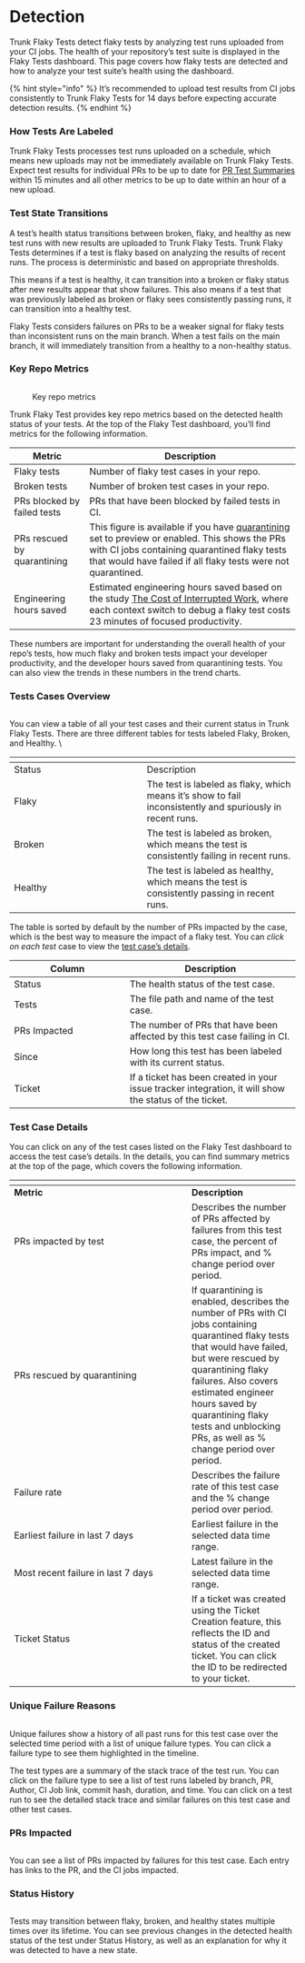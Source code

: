 # Detection

Trunk Flaky Tests detect flaky tests by analyzing test runs uploaded from your CI jobs. The health of your repository’s test suite is displayed in the Flaky Tests dashboard. This page covers how flaky tests are detected and how to analyze your test suite’s health using the dashboard.

{% hint style="info" %}
It’s recommended to upload test results from CI jobs consistently to Trunk Flaky Tests for 14 days before expecting accurate detection results.
{% endhint %}

### How Tests Are Labeled

Trunk Flaky Tests processes test runs uploaded on a schedule, which means new uploads may not be immediately available on Trunk Flaky Tests. Expect test results for individual PRs to be up to date for [PR Test Summaries](github-pull-request-comments.md) within 15 minutes and all other metrics to be up to date within an hour of a new upload.

### Test State Transitions

A test’s health status transitions between broken, flaky, and healthy as new test runs with new results are uploaded to Trunk Flaky Tests. Trunk Flaky Tests determines if a test is flaky based on analyzing the results of recent runs. The process is deterministic and based on appropriate thresholds.

This means if a test is healthy, it can transition into a broken or flaky status after new results appear that show failures. This also means if a test that was previously labeled as broken or flaky sees consistently passing runs, it can transition into a healthy test.&#x20;

Flaky Tests considers failures on PRs to be a weaker signal for flaky tests than inconsistent runs on the main branch. When a test fails on the main branch, it will immediately transition from a healthy to a non-healthy status.

### Key Repo Metrics

<figure><picture><source srcset="../.gitbook/assets/key-metrics-dark.png" media="(prefers-color-scheme: dark)"><img src="../.gitbook/assets/key-metrics-light.png" alt=""></picture><figcaption><p>Key repo metrics</p></figcaption></figure>

Trunk Flaky Test provides key repo metrics based on the detected health status of your tests. At the top of the Flaky Test dashboard, you’ll find metrics for the following information.

| Metric                      | Description                                                                                                                                                                                                                        |
| --------------------------- | ---------------------------------------------------------------------------------------------------------------------------------------------------------------------------------------------------------------------------------- |
| Flaky tests                 | Number of flaky test cases in your repo.                                                                                                                                                                                           |
| Broken tests                | Number of broken test cases in your repo.                                                                                                                                                                                          |
| PRs blocked by failed tests | PRs that have been blocked by failed tests in CI.                                                                                                                                                                                  |
| PRs rescued by quarantining | This figure is available if you have [quarantining](quarantining.md) set to preview or enabled. This shows the PRs with CI jobs containing quarantined flaky tests that would have failed if all flaky tests were not quarantined. |
| Engineering hours saved     | Estimated engineering hours saved based on the study [The Cost of Interrupted Work](https://ics.uci.edu/\~gmark/chi08-mark.pdf), where each context switch to debug a flaky test costs 23 minutes of focused productivity.         |

These numbers are important for understanding the overall health of your repo’s tests, how much flaky and broken tests impact your developer productivity, and the developer hours saved from quarantining tests. You can also view the trends in these numbers in the trend charts.

### Tests Cases Overview

<figure><picture><source srcset="../.gitbook/assets/dashboard-test-list-dark.png" media="(prefers-color-scheme: dark)"><img src="../.gitbook/assets/dashboard-test-list-light.png" alt=""></picture><figcaption></figcaption></figure>

You can view a table of all your test cases and their current status in Trunk Flaky Tests. There are three different tables for tests labeled Flaky, Broken, and Healthy. \


<table data-header-hidden><thead><tr><th width="218"></th><th></th></tr></thead><tbody><tr><td>Status</td><td>Description</td></tr><tr><td>Flaky</td><td>The test is labeled as flaky, which means it’s show to fail inconsistently and spuriously in recent runs.</td></tr><tr><td>Broken</td><td>The test is labeled as broken, which means the test is consistently failing in recent runs.</td></tr><tr><td>Healthy</td><td>The test is labeled as healthy, which means the test is consistently passing in recent runs. </td></tr></tbody></table>

The table is sorted by default by the number of PRs impacted by the case, which is the best way to measure the impact of a flaky test. You can _click on each test_ case to view the [test case’s details](detection.md#test-case-details).

<table><thead><tr><th width="188">Column</th><th>Description</th></tr></thead><tbody><tr><td>Status</td><td>The health status of the test case.</td></tr><tr><td>Tests</td><td>The file path and name of the test case.</td></tr><tr><td>PRs Impacted</td><td>The number of PRs that have been affected by this test case failing in CI.</td></tr><tr><td>Since</td><td>How long this test has been labeled with its current status.</td></tr><tr><td>Ticket</td><td>If a ticket has been created in your issue tracker integration, it will show the status of the ticket.</td></tr></tbody></table>

### Test Case Details

You can click on any of the test cases listed on the Flaky Test dashboard to access the test case’s details. In the details, you can find summary metrics at the top of the page, which covers the following information.

<table data-header-hidden><thead><tr><th width="297"></th><th></th></tr></thead><tbody><tr><td><strong>Metric</strong></td><td><strong>Description</strong></td></tr><tr><td>PRs impacted by test</td><td>Describes the number of PRs affected by failures from this test case, the percent of PRs impact, and % change period over period.</td></tr><tr><td>PRs rescued by quarantining</td><td>If quarantining is enabled, describes the number of PRs with CI jobs containing quarantined flaky tests that would have failed, but were rescued by quarantining flaky failures. Also covers estimated engineer hours saved by quarantining flaky tests and unblocking PRs, as well as % change period over period.</td></tr><tr><td>Failure rate</td><td>Describes the failure rate of this test case and the % change period over period.</td></tr><tr><td>Earliest failure in last 7 days</td><td>Earliest failure in the selected data time range.</td></tr><tr><td>Most recent failure in last 7 days</td><td>Latest failure in the selected data time range.</td></tr><tr><td>Ticket Status</td><td>If a ticket was created using the Ticket Creation feature, this reflects the ID and status of the created ticket. You can click the ID to be redirected to your ticket.</td></tr></tbody></table>

### **Unique Failure Reasons**

<figure><picture><source srcset="../.gitbook/assets/unique-failure-reason-dark.png" media="(prefers-color-scheme: dark)"><img src="../.gitbook/assets/unique-failure-reason-light.png" alt=""></picture><figcaption></figcaption></figure>

Unique failures show a history of all past runs for this test case over the selected time period with a list of unique failure types. You can click a failure type to see them highlighted in the timeline.

The test types are a summary of the stack trace of the test run. You can click on the failure type to see a list of test runs labeled by branch, PR, Author, CI Job link, commit hash, duration, and time. You can click on a test run to see the detailed stack trace and similar failures on this test case and other test cases.

### **PRs Impacted**

<figure><picture><source srcset="../.gitbook/assets/prs-impacted-dark (1).png" media="(prefers-color-scheme: dark)"><img src="../.gitbook/assets/prs-impacted-light (1).png" alt=""></picture><figcaption></figcaption></figure>

You can see a list of PRs impacted by failures for this test case. Each entry has links to the PR, and the CI jobs impacted.&#x20;

### **Status History**

<figure><picture><source srcset="../.gitbook/assets/status-history-dark.png" media="(prefers-color-scheme: dark)"><img src="../.gitbook/assets/status-history-light.png" alt=""></picture><figcaption></figcaption></figure>

Tests may transition between flaky, broken, and healthy states multiple times over its lifetime. You can see previous changes in the detected health status of the test under Status History, as well as an explanation for why it was detected to have a new state.
